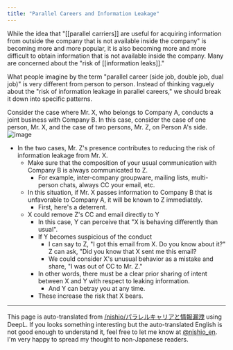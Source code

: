 ```yaml
---
title: "Parallel Careers and Information Leakage"
---
```


While the idea that "[[parallel carriers]] are useful for acquiring information from outside the company that is not available inside the company" is becoming more and more popular, it is also becoming more and more difficult to obtain information that is not available inside the company.
Many are concerned about the "risk of [[information leaks]]."

What people imagine by the term "parallel career (side job, double job, dual job)" is very different from person to person.
Instead of thinking vaguely about the "risk of information leakage in parallel careers," we should break it down into specific patterns.

Consider the case where Mr. X, who belongs to Company A, conducts a joint business with Company B.
In this case, consider the case of one person, Mr. X, and the case of two persons, Mr. Z, on Person A's side.
![image](https://gyazo.com/60d68e13abbb1429a806cb37f840b133/thumb/1000)
- In the two cases, Mr. Z's presence contributes to reducing the risk of information leakage from Mr. X.
    - Make sure that the composition of your usual communication with Company B is always communicated to Z.
        - For example, inter-company groupware, mailing lists, multi-person chats, always CC your email, etc.
    - In this situation, if Mr. X passes information to Company B that is unfavorable to Company A, it will be known to Z immediately.
        - First, here's a deterrent.
    - X could remove Z's CC and email directly to Y
        - In this case, Y can perceive that "X is behaving differently than usual".
        - If Y becomes suspicious of the conduct
            - I can say to Z, "I got this email from X. Do you know about it?" Z can ask, "Did you know that X sent me this email?
            - We could consider X's unusual behavior as a mistake and share, "I was out of CC to Mr. Z."
        - In other words, there must be a clear prior sharing of intent between X and Y with respect to leaking information.
            - And Y can betray you at any time.
        - These increase the risk that X bears.
---
This page is auto-translated from [/nishio/パラレルキャリアと情報漏洩](https://scrapbox.io/nishio/パラレルキャリアと情報漏洩) using DeepL. If you looks something interesting but the auto-translated English is not good enough to understand it, feel free to let me know at [@nishio_en](https://twitter.com/nishio_en). I'm very happy to spread my thought to non-Japanese readers.